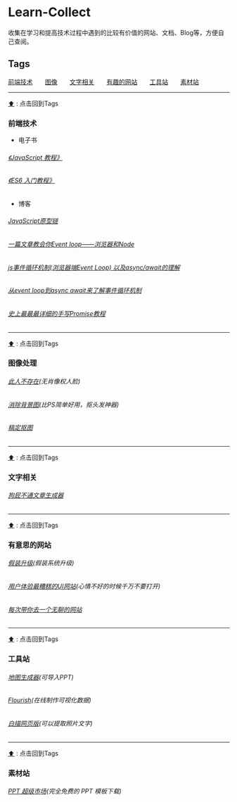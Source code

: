 # Learn-Collect
收集在学习和提高技术过程中遇到的比较有价值的网站、文档、Blog等，方便自己查阅。


<h2 id='tags'>Tags</h2>

[前端技术](#web)&emsp;&emsp;[图像](#image)&emsp;&emsp;[文字相关](#text)&emsp;&emsp;[有趣的网站](#interest)&emsp;&emsp;[工具站](#tools)&emsp;&emsp;[素材站](#material)

---
[:arrow_up:](#tags) : 点击回到Tags
<h3 id='web'>前端技术</h3>

- 电子书
###### [《JavaScript 教程》](https://wangdoc.com/javascript/index.html)
###### [《ES6 入门教程》](https://es6.ruanyifeng.com/#README)

- 博客
###### [JavaScript原型链](https://www.jianshu.com/p/08c07a953fa0)
###### [一篇文章教会你Event loop——浏览器和Node](https://segmentfault.com/a/1190000013861128)
###### [js事件循环机制(浏览器端Event Loop) 以及async/await的理解](https://segmentfault.com/a/1190000017554062)
###### [从event loop到async await来了解事件循环机制](https://juejin.im/post/5c148ec8e51d4576e83fd836)
###### [史上最最最详细的手写Promise教程](https://8jsj.cn/?p=293)

---
[:arrow_up:](#tags) : 点击回到Tags
<h3 id='image'>图像处理</h3>

###### [此人不存在](https:/thispersondoesnotexist.com/)(无肖像权人脸)
###### [消除背景图](https://www.remove.bg/)(比PS简单好用，抠头发神器)
###### [稿定抠图](https://www.gaoding.com/)


---
[:arrow_up:](#tags) : 点击回到Tags
<h3 id='text'>文字相关</h3>

###### [狗屁不通文章生成器](https://suulnnka.github.io/BullshitGenerator/)


---
[:arrow_up:](#tags) : 点击回到Tags
<h3 id="interest">有意思的网站</h3>

###### [假装升级](http://fakeupdate.net/)(假装系统升级)
###### [用户体验最糟糕的UI网站](https://userinyerface.com/)(心情不好的时候千万不要打开)
###### [每次带你去一个无聊的网站](https://theuselessweb.com/)


---
[:arrow_up:](#tags) : 点击回到Tags
<h3 id="tools">工具站</h3>

###### [地图生成器](http://datav.aliyun.com/tools/atlas/)(可导入PPT)
###### [Flourish](https://flourish.studio/)(在线制作可视化数据)
###### [白描网页版](https://web.baimiaoapp.com/)(可以提取照片文字)


---
[:arrow_up:](#tags) : 点击回到Tags
<h3 id="material">素材站</h3>

###### [PPT 超级市场](http://ppt.sotary.com/web/wxapp/index.html)(完全免费的 PPT 模板下载)